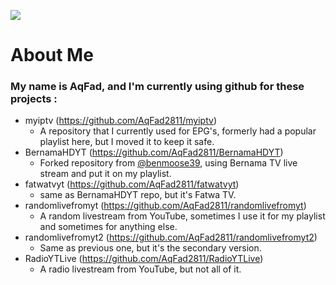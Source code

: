 ![](https://github-profile-summary-cards.vercel.app/api/cards/profile-details?username=AqFad2811&theme=monokai)

# About Me
### My name is AqFad, and I'm currently using github for these projects :



- myiptv (https://github.com/AqFad2811/myiptv)
  -  A repository that I currently used for EPG's, formerly had a popular playlist here, but I moved it to keep it safe.
- BernamaHDYT (https://github.com/AqFad2811/BernamaHDYT)
   -  Forked repository from [@benmoose39](https://github.com/benmoose39), using Bernama TV live stream and put it on my playlist.
- fatwatvyt (https://github.com/AqFad2811/fatwatvyt)
   - same as BernamaHDYT repo, but it's Fatwa TV.
- randomlivefromyt (https://github.com/AqFad2811/randomlivefromyt)
   - A random livestream from YouTube, sometimes I use it for my playlist and sometimes for anything else.
- randomlivefromyt2 (https://github.com/AqFad2811/randomlivefromyt2)
   - Same as previous one, but it's the secondary version.
- RadioYTLive (https://github.com/AqFad2811/RadioYTLive)
   - A radio livestream from YouTube, but not all of it.
